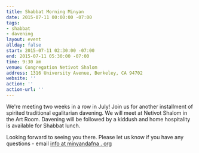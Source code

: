 ```yaml
---
title: Shabbat Morning Minyan
date: 2015-07-11 00:00:00 -07:00
tags:
- shabbat
- davening
layout: event
allday: false
start: 2015-07-11 02:30:00 -07:00
end: 2015-07-11 05:30:00 -07:00
time: 9:30 am
venue: Congregation Netivot Shalom
address: 1316 University Avenue, Berkeley, CA 94702
website: ''
action: ''
action-url: ''
---
```


We're meeting two weeks in a row in July! Join us for another installment of spirited traditional egalitarian davening. We will meet at Netivot Shalom in the Art Room. Davening will be followed by a kiddush and home hospitality is available for Shabbat lunch. 

Looking forward to seeing you there. Please let us know if you have any questions - email [info at minyandafna . org](javascript:void&#40;location.href=)